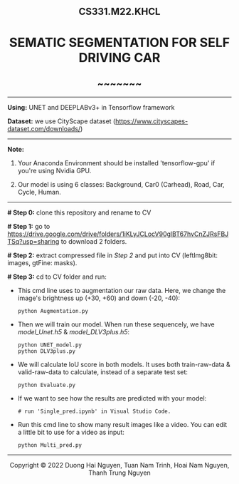 <!-- Title -->
<h2 align="center"><b>CS331.M22.KHCL</b></h2>
<h1 align="center"><b>SEMATIC SEGMENTATION FOR SELF DRIVING CAR</b></h1>
<h2 align="center"><b>~~~~~~~</b></h2>

---------------------------------------------------------------------------------------------

**Using:** UNET and DEEPLABv3+ in Tensorflow framework

**Dataset:** we use CityScape dataset (https://www.cityscapes-dataset.com/downloads/)

---------------------------------------------------------------------------------------------

**Note:** 

1. Your Anaconda Environment should be installed 'tensorflow-gpu' if you're using Nvidia GPU.

2. Our model is using 6 classes: Background, Car0 (Carhead), Road, Car, Cycle, Human.

---------------------------------------------------------------------------------------------

**# Step 0:** clone this repository and rename to CV

**# Step 1:** go to https://drive.google.com/drive/folders/1iKLyJCLocV90glBT67hvCnZJRsFBJTSq?usp=sharing to download 2 folders.

**# Step 2:** extract compressed file in _Step 2_ and put into CV (leftImg8bit: images, gtFine: masks).

**# Step 3:** cd to CV folder and run: 

- This cmd line uses to augmentation our raw data. Here, we change the image's brightness up (+30, +60) and down (-20, -40):

      python Augmentation.py

- Then we will train our model. When run these sequencely, we have _model_Unet.h5_ & _model_DLV3plus.h5_:

      python UNET_model.py
      python DLV3plus.py

- We will calculate IoU score in both models. It uses both train-raw-data & valid-raw-data to calculate, instead of a separate test set:
      
      python Evaluate.py

- If we want to see how the results are predicted with your model:
      
      # run 'Single_pred.ipynb' in Visual Studio Code.
      
- Run this cmd line to show many result images like a video. You can edit a little bit to use for a video as input:
      
      python Multi_pred.py

------------------------------------------------------------------------------------------------
<!-- Footer -->
<p align='center'>Copyright © 2022 Duong Hai Nguyen, Tuan Nam Trinh, Hoai Nam Nguyen, Thanh Trung Nguyen</p>
